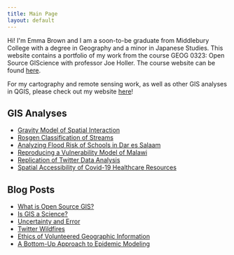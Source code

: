 ```yaml
---
title: Main Page
layout: default
---
```



Hi! I'm Emma Brown and I am a soon-to-be graduate from Middlebury College with a degree in Geography and a minor in Japanese Studies. This website contains a portfolio of my work from the course GEOG 0323: Open Source GIScience with professor Joe Holler. The course website can be found [here](https://gis4dev.github.io).

For my cartography and remote sensing work, as well as other GIS analyses in QGIS, please check out my website [here](https://emmabrown.myportfolio.com/)!

## GIS Analyses
- [Gravity Model of Spatial Interaction](gravity/gravity.md)
- [Rosgen Classification of Streams](rosgen/RosgenReport.md)
- [Analyzing Flood Risk of Schools in Dar es Salaam](DSL/report.md)
- [Reproducing a Vulnerability Model of Malawi](resilience/RP-Malcomb-Report.md)
- [Replication of Twitter Data Analysis](Twitter/Twitter-Report.md)
- [Spatial Accessibility of Covid-19 Healthcare Resources](covid/covid.md)

## Blog Posts
- [What is Open Source GIS?](blog-posts/open-source.md)
- [Is GIS a Science?](blog-posts/GIS-as-science.md)
- [Uncertainty and Error](blog-posts/uncertainty.md)
- [Twitter Wildfires](blog-posts/reproducibility.md)
- [Ethics of Volunteered Geographic Information](blog-posts/ethics.md)
- [A Bottom-Up Approach to Epidemic Modeling](blog-posts/reproducibility_ethics.md)
